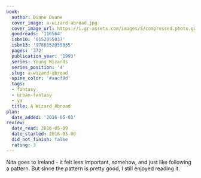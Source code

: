 ```yaml
---
book:
  author: Diane Duane
  cover_image: a-wizard-abroad.jpg
  cover_image_url: https://i.gr-assets.com/images/S/compressed.photo.goodreads.com/books/1303797089l/116564._SY160_.jpg
  goodreads: '116564'
  isbn10: '0152055037'
  isbn13: '9780152055035'
  pages: '372'
  publication_year: '1993'
  series: Young Wizards
  series_position: '4'
  slug: a-wizard-abroad
  spine_color: '#aacf9d'
  tags:
  - fantasy
  - urban-fantasy
  - ya
  title: A Wizard Abroad
plan:
  date_added: '2016-05-03'
review:
  date_read: 2016-05-09
  date_started: 2016-05-08
  did_not_finish: false
  rating: 3
---
```


Nita goes to Ireland - it felt less important, somehow, and just like following a pattern. But since the pattern is pretty good, I still enjoyed reading it.
